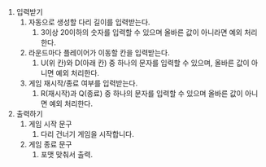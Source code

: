 1. 입력받기
   1. 자동으로 생성할 다리 길이를 입력받는다.
      1. 3이상 20이하의 숫자를 입력할 수 있으며 올바른 값이 아니라면 예외 처리한다.
   2. 라운드마다 플레이어가 이동할 칸을 입력받는다.
      1. U(위 칸)와 D(아래 칸) 중 하나의 문자를 입력할 수 있으며, 올바른 값이 아니면 예외 처리한다.
   3. 게임 재시작/종료 여부를 입력받는다.
      1. R(재시작)과 Q(종료) 중 하나의 문자를 입력할 수 있으며 올바른 값이 아니면 예외 처리한다.
2. 출력하기
   1. 게임 시작 문구
      1. 다리 건너기 게임을 시작합니다.
   2. 게임 종료 문구
      1. 포맷 맞춰서 출력.